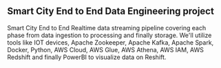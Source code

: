 ## Smart City End to End Data Engineering project
Smart City End to End Realtime data streaming pipeline covering each phase from data ingestion to processing and finally storage. 
We'll utilize tools like IOT devices, Apache Zookeeper, Apache Kafka, Apache Spark, Docker, Python, AWS Cloud, AWS Glue, AWS Athena, AWS IAM, AWS Redshift and finally PowerBI to visualize data on Reshift.
